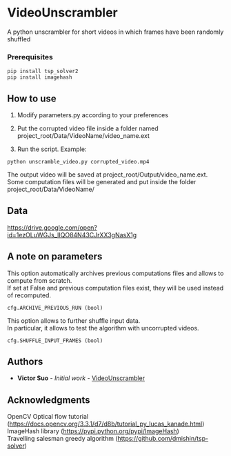 # VideoUnscrambler

A python unscrambler for short videos in which frames have been randomly shuffled


### Prerequisites

```
pip install tsp_solver2
pip install imagehash
```


## How to use

1. Modify parameters.py according to your preferences

2. Put the corrupted video file inside a folder named project_root/Data/VideoName/video_name.ext

3. Run the script. Example:
```
python unscramble_video.py corrupted_video.mp4
```

The output video will be saved at project_root/Output/video_name.ext.  
Some computation files will be generated and put inside the folder project_root/Data/VideoName/

## Data

https://drive.google.com/open?id=1ezOLuWGJs_IIQO84N43CJrXX3gNasX1g

## A note on parameters

This option automatically archives previous computations files and allows to compute from scratch.  
If set at False and previous computation files exist, they will be used instead of recomputed.
```
cfg.ARCHIVE_PREVIOUS_RUN (bool)
```

This option allows to further shuffle input data.  
In particular, it allows to test the algorithm with uncorrupted videos.
```
cfg.SHUFFLE_INPUT_FRAMES (bool)
```

## Authors

* **Victor Suo** - *Initial work* - [VideoUnscrambler](https://github.com/VictorXunS/VideoUnscrambler)


## Acknowledgments

OpenCV Optical flow tutorial (https://docs.opencv.org/3.3.1/d7/d8b/tutorial_py_lucas_kanade.html)  
ImageHash library (https://pypi.python.org/pypi/ImageHash)  
Travelling salesman greedy algorithm (https://github.com/dmishin/tsp-solver)  
